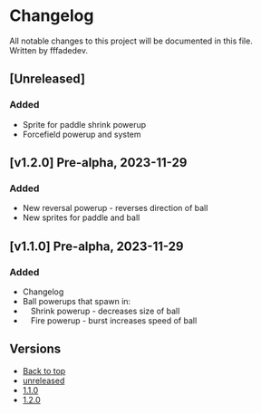 # Changelog

All notable changes to this project will be documented in this file.\
Written by fffadedev.


## [Unreleased]

### Added

- Sprite for paddle shrink powerup
- Forcefield powerup and system

## [v1.2.0] Pre-alpha, 2023-11-29

### Added

- New reversal powerup - reverses direction of ball
- New sprites for paddle and ball

## [v1.1.0] Pre-alpha, 2023-11-29

### Added

- Changelog
- Ball powerups that spawn in:
- &emsp;Shrink powerup - decreases size of ball
- &emsp;Fire powerup - burst increases speed of ball


## Versions

- [Back to top](#changelog)
- [unreleased](#unreleased)
- [1.1.0](#v1.1.0)
- [1.2.0](#v1.2.0)
